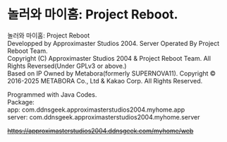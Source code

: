 # 놀러와 마이홈: Project Reboot.
놀러와 마이홈: Project Reboot\
Developped by Approximaster Studios 2004. Server Operated By Project Reboot Team.\
Copyright (C) Approximaster Studios 2004 & Project Reboot Team. All Rights Reversed(Under GPLv3 or above.)\
Based on IP Owned by Metabora(formerly SUPERNOVA11). Copyright © 2016-2025 METABORA Co., Ltd & Kakao Corp. All Rights Reserved.



Programmed with Java Codes.\
Package:\
app: com.ddnsgeek.approximasterstudios2004.myhome.app\
server: com.ddnsgeek.approximasterstudios2004.myhome.server

~~https://approximasterstudios2004.ddnsgeek.com/myhome/web~~
